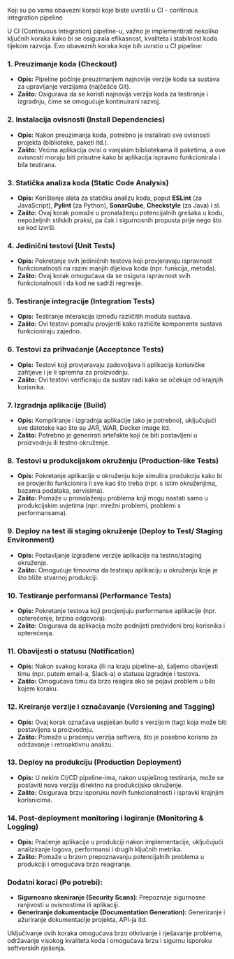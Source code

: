 

Koji su po vama obavezni koraci koje biste uvrstili u CI - continous integration pipeline


U CI (Continuous Integration) pipeline-u, važno je implementirati nekoliko ključnih koraka kako bi se osigurala efikasnost, kvaliteta i stabilnost koda tijekom razvoja. Evo obaveznih koraka koje bih uvrstio u CI pipeline:

### 1. **Preuzimanje koda (Checkout)**
   - **Opis:** Pipeline počinje preuzimanjem najnovije verzije koda sa sustava za upravljanje verzijama (najčešće Git).
   - **Zašto:** Osigurava da se koristi najnovija verzija koda za testiranje i izgradnju, čime se omogućuje kontinuirani razvoj.

### 2. **Instalacija ovisnosti (Install Dependencies)**
   - **Opis:** Nakon preuzimanja koda, potrebno je instalirati sve ovisnosti projekta (biblioteke, paketi itd.).
   - **Zašto:** Većina aplikacija ovisi o vanjskim bibliotekama ili paketima, a ove ovisnosti moraju biti prisutne kako bi aplikacija ispravno funkcionirala i bila testirana.

### 3. **Statička analiza koda (Static Code Analysis)**
   - **Opis:** Korištenje alata za statičku analizu koda, poput **ESLint** (za JavaScript), **Pylint** (za Python), **SonarQube**, **Checkstyle** (za Java) i sl.
   - **Zašto:** Ovaj korak pomaže u pronalaženju potencijalnih grešaka u kodu, nepoželjnih stilskih praksi, pa čak i sigurnosnih propusta prije nego što se kod izvrši.

### 4. **Jedinični testovi (Unit Tests)**
   - **Opis:** Pokretanje svih jediničnih testova koji provjeravaju ispravnost funkcionalnosti na razini manjih dijelova koda (npr. funkcija, metoda).
   - **Zašto:** Ovaj korak omogućava da se osigura ispravnost svih funkcionalnosti i da kod ne sadrži regresije.

### 5. **Testiranje integracije (Integration Tests)**
   - **Opis:** Testiranje interakcije između različitih modula sustava.
   - **Zašto:** Ovi testovi pomažu provjeriti kako različite komponente sustava funkcioniraju zajedno.

### 6. **Testovi za prihvaćanje (Acceptance Tests)**
   - **Opis:** Testovi koji provjeravaju zadovoljava li aplikacija korisničke zahtjeve i je li spremna za proizvodnju.
   - **Zašto:** Ovi testovi verificiraju da sustav radi kako se očekuje od krajnjih korisnika.

### 7. **Izgradnja aplikacije (Build)**
   - **Opis:** Kompiliranje i izgradnja aplikacije (ako je potrebno), uključujući sve datoteke kao što su JAR, WAR, Docker image itd.
   - **Zašto:** Potrebno je generirati artefakte koji će biti postavljeni u proizvodnju ili testno okruženje.

### 8. **Testovi u produkcijskom okruženju (Production-like Tests)**
   - **Opis:** Pokretanje aplikacije u okruženju koje simulira produkciju kako bi se provjerilo funkcionira li sve kao što treba (npr. s istim okruženjima, bazama podataka, servisima).
   - **Zašto:** Pomaže u pronalaženju problema koji mogu nastati samo u produkcijskim uvjetima (npr. mrežni problemi, problemi s performansama).

### 9. **Deploy na test ili staging okruženje (Deploy to Test/ Staging Environment)**
   - **Opis:** Postavljanje izgrađene verzije aplikacije na testno/staging okruženje.
   - **Zašto:** Omogućuje timovima da testiraju aplikaciju u okruženju koje je što bliže stvarnoj produkciji.

### 10. **Testiranje performansi (Performance Tests)**
   - **Opis:** Pokretanje testova koji procjenjuju performanse aplikacije (npr. opterećenje, brzina odgovora).
   - **Zašto:** Osigurava da aplikacija može podnijeti predviđeni broj korisnika i opterećenja.

### 11. **Obavijesti o statusu (Notification)**
   - **Opis:** Nakon svakog koraka (ili na kraju pipeline-a), šaljemo obavijesti timu (npr. putem email-a, Slack-a) o statusu izgradnje i testova.
   - **Zašto:** Omogućava timu da brzo reagira ako se pojavi problem u bilo kojem koraku.

### 12. **Kreiranje verzije i označavanje (Versioning and Tagging)**
   - **Opis:** Ovaj korak označava uspješan build s verzijom (tag) koja može biti postavljena u proizvodnju.
   - **Zašto:** Pomaže u praćenju verzija softvera, što je posebno korisno za održavanje i retroaktivnu analizu.

### 13. **Deploy na produkciju (Production Deployment)**
   - **Opis:** U nekim CI/CD pipeline-ima, nakon uspješnog testiranja, može se postaviti nova verzija direktno na produkcijsko okruženje.
   - **Zašto:** Osigurava brzu isporuku novih funkcionalnosti i ispravki krajnjim korisnicima.

### 14. **Post-deployment monitoring i logiranje (Monitoring & Logging)**
   - **Opis:** Praćenje aplikacije u produkciji nakon implementacije, uključujući analiziranje logova, performansi i drugih ključnih metrika.
   - **Zašto:** Pomaže u brzom prepoznavanju potencijalnih problema u produkciji i omogućava brzo reagiranje.

### Dodatni koraci (Po potrebi):
- **Sigurnosno skeniranje (Security Scans)**: Prepoznaje sigurnosne ranjivosti u ovisnostima ili aplikaciji.
- **Generiranje dokumentacije (Documentation Generation)**: Generiranje i ažuriranje dokumentacije projekta, API-ja itd.

Uključivanje ovih koraka omogućava brzo otkrivanje i rješavanje problema, održavanje visokog kvaliteta koda i omogućava brzu i sigurnu isporuku softverskih rješenja.

